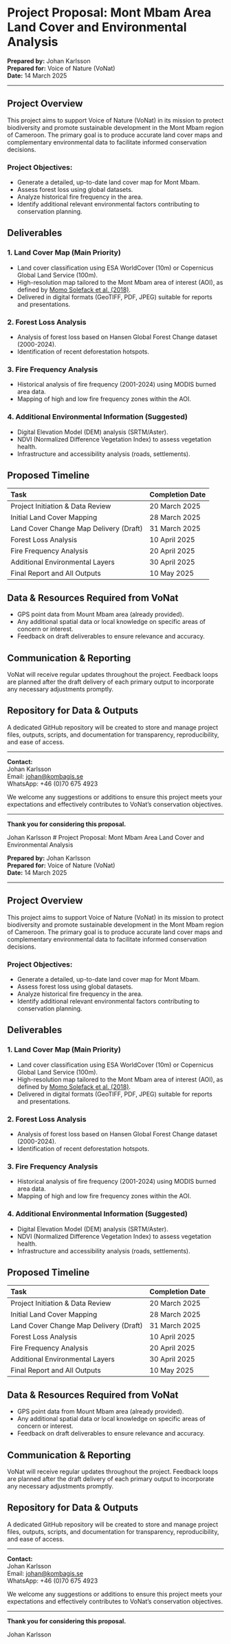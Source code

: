 # Project Proposal: Mont Mbam Area Land Cover and Environmental Analysis

**Prepared by:** Johan Karlsson  
**Prepared for:** Voice of Nature (VoNat)  
**Date:** 14 March 2025

---

## Project Overview

This project aims to support Voice of Nature (VoNat) in its mission to protect biodiversity and promote sustainable development in the Mont Mbam region of Cameroon. The primary goal is to produce accurate land cover maps and complementary environmental data to facilitate informed conservation decisions.

### Project Objectives:

- Generate a detailed, up-to-date land cover map for Mont Mbam.  
- Assess forest loss using global datasets.  
- Analyze historical fire frequency in the area.  
- Identify additional relevant environmental factors contributing to conservation planning.

## Deliverables

### 1\. Land Cover Map (Main Priority)

- Land cover classification using ESA WorldCover (10m) or Copernicus Global Land Service (100m).  
- High-resolution map tailored to the Mont Mbam area of interest (AOI), as defined by [Momo Solefack et al. (2018)](https://revuecangeotrop.ca/volume-8-numero-2/8799/).  
- Delivered in digital formats (GeoTIFF, PDF, JPEG) suitable for reports and presentations.

### 2\. Forest Loss Analysis

- Analysis of forest loss based on Hansen Global Forest Change dataset (2000-2024).  
- Identification of recent deforestation hotspots.

### 3\. Fire Frequency Analysis

- Historical analysis of fire frequency (2001-2024) using MODIS burned area data.  
- Mapping of high and low fire frequency zones within the AOI.

### 4\. Additional Environmental Information (Suggested)

- Digital Elevation Model (DEM) analysis (SRTM/Aster).  
- NDVI (Normalized Difference Vegetation Index) to assess vegetation health.  
- Infrastructure and accessibility analysis (roads, settlements).

## Proposed Timeline

| Task | Completion Date |
| :---- | :---- |
| Project Initiation & Data Review | 20 March 2025 |
| Initial Land Cover Mapping | 28 March 2025 |
| Land Cover Change Map Delivery (Draft) | 31 March 2025 |
| Forest Loss Analysis | 10 April 2025 |
| Fire Frequency Analysis | 20 April 2025 |
| Additional Environmental Layers | 30 April 2025 |
| Final Report and All Outputs | 10 May 2025 |

## Data & Resources Required from VoNat

- GPS point data from Mount Mbam area (already provided).  
- Any additional spatial data or local knowledge on specific areas of concern or interest.  
- Feedback on draft deliverables to ensure relevance and accuracy.

## Communication & Reporting

VoNat will receive regular updates throughout the project. Feedback loops are planned after the draft delivery of each primary output to incorporate any necessary adjustments promptly.

## Repository for Data & Outputs

A dedicated GitHub repository will be created to store and manage project files, outputs, scripts, and documentation for transparency, reproducibility, and ease of access.

---

**Contact:**  
Johan Karlsson  
Email: [johan@kombagis.se](mailto:johan@kombagis.se)  
WhatsApp: \+46 (0)70 675 4923

We welcome any suggestions or additions to ensure this project meets your expectations and effectively contributes to VoNat’s conservation objectives.

---

**Thank you for considering this proposal.**

Johan Karlsson  # Project Proposal: Mont Mbam Area Land Cover and Environmental Analysis

**Prepared by:** Johan Karlsson  
**Prepared for:** Voice of Nature (VoNat)  
**Date:** 14 March 2025

---

## Project Overview

This project aims to support Voice of Nature (VoNat) in its mission to protect biodiversity and promote sustainable development in the Mont Mbam region of Cameroon. The primary goal is to produce accurate land cover maps and complementary environmental data to facilitate informed conservation decisions.

### Project Objectives:

- Generate a detailed, up-to-date land cover map for Mont Mbam.  
- Assess forest loss using global datasets.  
- Analyze historical fire frequency in the area.  
- Identify additional relevant environmental factors contributing to conservation planning.

## Deliverables

### 1\. Land Cover Map (Main Priority)

- Land cover classification using ESA WorldCover (10m) or Copernicus Global Land Service (100m).  
- High-resolution map tailored to the Mont Mbam area of interest (AOI), as defined by [Momo Solefack et al. (2018)](https://revuecangeotrop.ca/volume-8-numero-2/8799/).  
- Delivered in digital formats (GeoTIFF, PDF, JPEG) suitable for reports and presentations.

### 2\. Forest Loss Analysis

- Analysis of forest loss based on Hansen Global Forest Change dataset (2000-2024).  
- Identification of recent deforestation hotspots.

### 3\. Fire Frequency Analysis

- Historical analysis of fire frequency (2001-2024) using MODIS burned area data.  
- Mapping of high and low fire frequency zones within the AOI.

### 4\. Additional Environmental Information (Suggested)

- Digital Elevation Model (DEM) analysis (SRTM/Aster).  
- NDVI (Normalized Difference Vegetation Index) to assess vegetation health.  
- Infrastructure and accessibility analysis (roads, settlements).

## Proposed Timeline

| Task | Completion Date |
| :---- | :---- |
| Project Initiation & Data Review | 20 March 2025 |
| Initial Land Cover Mapping | 28 March 2025 |
| Land Cover Change Map Delivery (Draft) | 31 March 2025 |
| Forest Loss Analysis | 10 April 2025 |
| Fire Frequency Analysis | 20 April 2025 |
| Additional Environmental Layers | 30 April 2025 |
| Final Report and All Outputs | 10 May 2025 |

## Data & Resources Required from VoNat

- GPS point data from Mount Mbam area (already provided).  
- Any additional spatial data or local knowledge on specific areas of concern or interest.  
- Feedback on draft deliverables to ensure relevance and accuracy.

## Communication & Reporting

VoNat will receive regular updates throughout the project. Feedback loops are planned after the draft delivery of each primary output to incorporate any necessary adjustments promptly.

## Repository for Data & Outputs

A dedicated GitHub repository will be created to store and manage project files, outputs, scripts, and documentation for transparency, reproducibility, and ease of access.

---

**Contact:**  
Johan Karlsson  
Email: [johan@kombagis.se](mailto:johan@kombagis.se)  
WhatsApp: \+46 (0)70 675 4923

We welcome any suggestions or additions to ensure this project meets your expectations and effectively contributes to VoNat’s conservation objectives.

---

**Thank you for considering this proposal.**

Johan Karlsson  